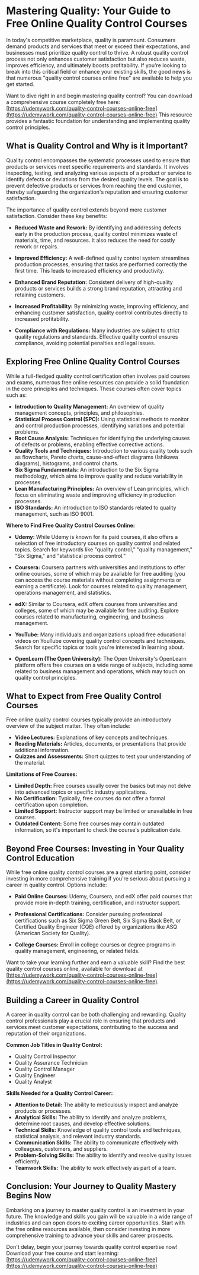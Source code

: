 # Mastering Quality: Your Guide to Free Online Quality Control Courses

In today's competitive marketplace, quality is paramount. Consumers demand products and services that meet or exceed their expectations, and businesses must prioritize quality control to thrive. A robust quality control process not only enhances customer satisfaction but also reduces waste, improves efficiency, and ultimately boosts profitability. If you're looking to break into this critical field or enhance your existing skills, the good news is that numerous "quality control courses online free" are available to help you get started.

Want to dive right in and begin mastering quality control? You can download a comprehensive course completely free here: [https://udemywork.com/quality-control-courses-online-free](https://udemywork.com/quality-control-courses-online-free) This resource provides a fantastic foundation for understanding and implementing quality control principles.

## What is Quality Control and Why is it Important?

Quality control encompasses the systematic processes used to ensure that products or services meet specific requirements and standards. It involves inspecting, testing, and analyzing various aspects of a product or service to identify defects or deviations from the desired quality levels. The goal is to prevent defective products or services from reaching the end customer, thereby safeguarding the organization's reputation and ensuring customer satisfaction.

The importance of quality control extends beyond mere customer satisfaction. Consider these key benefits:

*   **Reduced Waste and Rework:** By identifying and addressing defects early in the production process, quality control minimizes waste of materials, time, and resources. It also reduces the need for costly rework or repairs.

*   **Improved Efficiency:** A well-defined quality control system streamlines production processes, ensuring that tasks are performed correctly the first time. This leads to increased efficiency and productivity.

*   **Enhanced Brand Reputation:** Consistent delivery of high-quality products or services builds a strong brand reputation, attracting and retaining customers.

*   **Increased Profitability:** By minimizing waste, improving efficiency, and enhancing customer satisfaction, quality control contributes directly to increased profitability.

*   **Compliance with Regulations:** Many industries are subject to strict quality regulations and standards. Effective quality control ensures compliance, avoiding potential penalties and legal issues.

## Exploring Free Online Quality Control Courses

While a full-fledged quality control certification often involves paid courses and exams, numerous free online resources can provide a solid foundation in the core principles and techniques. These courses often cover topics such as:

*   **Introduction to Quality Management:** An overview of quality management concepts, principles, and philosophies.
*   **Statistical Process Control (SPC):** Using statistical methods to monitor and control production processes, identifying variations and potential problems.
*   **Root Cause Analysis:** Techniques for identifying the underlying causes of defects or problems, enabling effective corrective actions.
*   **Quality Tools and Techniques:** Introduction to various quality tools such as flowcharts, Pareto charts, cause-and-effect diagrams (Ishikawa diagrams), histograms, and control charts.
*   **Six Sigma Fundamentals:** An introduction to the Six Sigma methodology, which aims to improve quality and reduce variability in processes.
*   **Lean Manufacturing Principles:** An overview of Lean principles, which focus on eliminating waste and improving efficiency in production processes.
*   **ISO Standards:** An introduction to ISO standards related to quality management, such as ISO 9001.

**Where to Find Free Quality Control Courses Online:**

*   **Udemy:** While Udemy is known for its paid courses, it also offers a selection of free introductory courses on quality control and related topics. Search for keywords like "quality control," "quality management," "Six Sigma," and "statistical process control."

*   **Coursera:** Coursera partners with universities and institutions to offer online courses, some of which may be available for free auditing (you can access the course materials without completing assignments or earning a certificate). Look for courses related to quality management, operations management, and statistics.

*   **edX:** Similar to Coursera, edX offers courses from universities and colleges, some of which may be available for free auditing. Explore courses related to manufacturing, engineering, and business management.

*   **YouTube:** Many individuals and organizations upload free educational videos on YouTube covering quality control concepts and techniques. Search for specific topics or tools you're interested in learning about.

*   **OpenLearn (The Open University):** The Open University's OpenLearn platform offers free courses on a wide range of subjects, including some related to business management and operations, which may touch on quality control principles.

## What to Expect from Free Quality Control Courses

Free online quality control courses typically provide an introductory overview of the subject matter. They often include:

*   **Video Lectures:** Explanations of key concepts and techniques.
*   **Reading Materials:** Articles, documents, or presentations that provide additional information.
*   **Quizzes and Assessments:** Short quizzes to test your understanding of the material.

**Limitations of Free Courses:**

*   **Limited Depth:** Free courses usually cover the basics but may not delve into advanced topics or specific industry applications.
*   **No Certification:** Typically, free courses do not offer a formal certification upon completion.
*   **Limited Support:** Instructor support may be limited or unavailable in free courses.
*   **Outdated Content:** Some free courses may contain outdated information, so it's important to check the course's publication date.

## Beyond Free Courses: Investing in Your Quality Control Education

While free online quality control courses are a great starting point, consider investing in more comprehensive training if you're serious about pursuing a career in quality control. Options include:

*   **Paid Online Courses:** Udemy, Coursera, and edX offer paid courses that provide more in-depth training, certification, and instructor support.

*   **Professional Certifications:** Consider pursuing professional certifications such as Six Sigma Green Belt, Six Sigma Black Belt, or Certified Quality Engineer (CQE) offered by organizations like ASQ (American Society for Quality).

*   **College Courses:** Enroll in college courses or degree programs in quality management, engineering, or related fields.

Want to take your learning further and earn a valuable skill?  Find the best quality control courses online, available for download at [https://udemywork.com/quality-control-courses-online-free](https://udemywork.com/quality-control-courses-online-free).

## Building a Career in Quality Control

A career in quality control can be both challenging and rewarding. Quality control professionals play a crucial role in ensuring that products and services meet customer expectations, contributing to the success and reputation of their organizations.

**Common Job Titles in Quality Control:**

*   Quality Control Inspector
*   Quality Assurance Technician
*   Quality Control Manager
*   Quality Engineer
*   Quality Analyst

**Skills Needed for a Quality Control Career:**

*   **Attention to Detail:** The ability to meticulously inspect and analyze products or processes.
*   **Analytical Skills:** The ability to identify and analyze problems, determine root causes, and develop effective solutions.
*   **Technical Skills:** Knowledge of quality control tools and techniques, statistical analysis, and relevant industry standards.
*   **Communication Skills:** The ability to communicate effectively with colleagues, customers, and suppliers.
*   **Problem-Solving Skills:** The ability to identify and resolve quality issues efficiently.
*   **Teamwork Skills:** The ability to work effectively as part of a team.

## Conclusion: Your Journey to Quality Mastery Begins Now

Embarking on a journey to master quality control is an investment in your future. The knowledge and skills you gain will be valuable in a wide range of industries and can open doors to exciting career opportunities. Start with the free online resources available, then consider investing in more comprehensive training to advance your skills and career prospects.

Don't delay, begin your journey towards quality control expertise now! Download your free course and start learning: [https://udemywork.com/quality-control-courses-online-free](https://udemywork.com/quality-control-courses-online-free)
